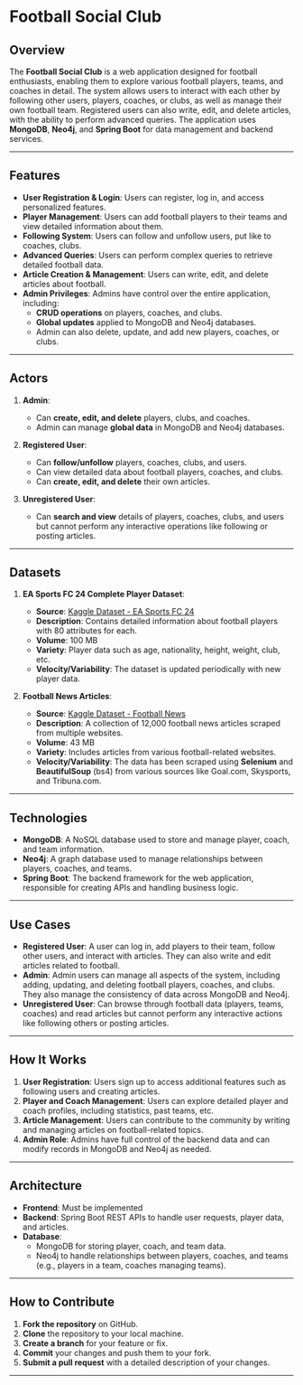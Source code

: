 # Football Social Club

## Overview

The **Football Social Club** is a web application designed for football enthusiasts, enabling them to explore various football players, teams, and coaches in detail. The system allows users to interact with each other by following other users, players, coaches, or clubs, as well as manage their own football team. Registered users can also write, edit, and delete articles, with the ability to perform advanced queries. The application uses **MongoDB**, **Neo4j**, and **Spring Boot** for data management and backend services.

---

## Features

- **User Registration & Login**: Users can register, log in, and access personalized features.
- **Player Management**: Users can add football players to their teams and view detailed information about them.
- **Following System**: Users can follow and unfollow users, put like to coaches, clubs.
- **Advanced Queries**: Users can perform complex queries to retrieve detailed football data.
- **Article Creation & Management**: Users can write, edit, and delete articles about football.
- **Admin Privileges**: Admins have control over the entire application, including:
  - **CRUD operations** on players, coaches, and clubs.
  - **Global updates** applied to MongoDB and Neo4j databases.
  - Admin can also delete, update, and add new players, coaches, or clubs.

---

## Actors

1. **Admin**:
   - Can **create, edit, and delete** players, clubs, and coaches.
   - Admin can manage **global data** in MongoDB and Neo4j databases.

2. **Registered User**:
   - Can **follow/unfollow** players, coaches, clubs, and users.
   - Can view detailed data about football players, coaches, and clubs.
   - Can **create, edit, and delete** their own articles.

3. **Unregistered User**:
   - Can **search and view** details of players, coaches, clubs, and users but cannot perform any interactive operations like following or posting articles.

---

## Datasets

1. **EA Sports FC 24 Complete Player Dataset**:
   - **Source**: [Kaggle Dataset - EA Sports FC 24](https://www.kaggle.com/datasets/stefanoleone992/ea-sports-fc-24-complete-player-dataset?select=male_teams.csv)
   - **Description**: Contains detailed information about football players with 80 attributes for each.
   - **Volume**: 100 MB
   - **Variety**: Player data such as age, nationality, height, weight, club, etc.
   - **Velocity/Variability**: The dataset is updated periodically with new player data.

2. **Football News Articles**:
   - **Source**: [Kaggle Dataset - Football News](https://www.kaggle.com/datasets/hammadjavaid/football-news-articles?select=final-articles.csv)
   - **Description**: A collection of 12,000 football news articles scraped from multiple websites.
   - **Volume**: 43 MB
   - **Variety**: Includes articles from various football-related websites.
   - **Velocity/Variability**: The data has been scraped using **Selenium** and **BeautifulSoup** (bs4) from various sources like Goal.com, Skysports, and Tribuna.com.

---

## Technologies

- **MongoDB**: A NoSQL database used to store and manage player, coach, and team information.
- **Neo4j**: A graph database used to manage relationships between players, coaches, and teams.
- **Spring Boot**: The backend framework for the web application, responsible for creating APIs and handling business logic.

---

## Use Cases

- **Registered User**: A user can log in, add players to their team, follow other users, and interact with articles. They can also write and edit articles related to football.
- **Admin**: Admin users can manage all aspects of the system, including adding, updating, and deleting football players, coaches, and clubs. They also manage the consistency of data across MongoDB and Neo4j.
- **Unregistered User**: Can browse through football data (players, teams, coaches) and read articles but cannot perform any interactive actions like following others or posting articles.

---

## How It Works

1. **User Registration**: Users sign up to access additional features such as following users and creating articles.
2. **Player and Coach Management**: Users can explore detailed player and coach profiles, including statistics, past teams, etc.
3. **Article Management**: Users can contribute to the community by writing and managing articles on football-related topics.
4. **Admin Role**: Admins have full control of the backend data and can modify records in MongoDB and Neo4j as needed.

---

## Architecture

- **Frontend**: Must be implemented
- **Backend**: Spring Boot REST APIs to handle user requests, player data, and articles.
- **Database**: 
  - MongoDB for storing player, coach, and team data.
  - Neo4j to handle relationships between players, coaches, and teams (e.g., players in a team, coaches managing teams).
  
---

## How to Contribute

1. **Fork the repository** on GitHub.
2. **Clone** the repository to your local machine.
3. **Create a branch** for your feature or fix.
4. **Commit** your changes and push them to your fork.
5. **Submit a pull request** with a detailed description of your changes.

---
